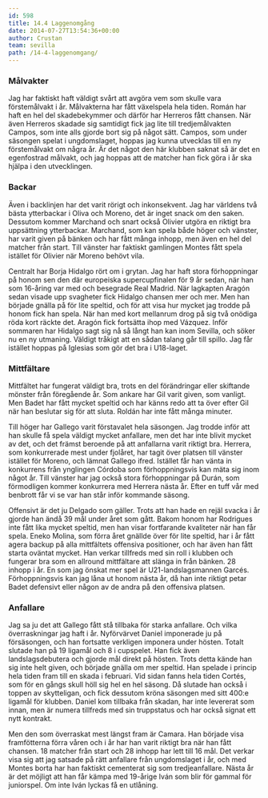 ```yaml
---
id: 598
title: 14.4 Laggenomgång
date: 2014-07-27T13:54:36+00:00
author: Crustan
team: sevilla
path: /14-4-laggenomgang/
---
```

### Målvakter

Jag har faktiskt haft väldigt svårt att avgöra vem som skulle vara förstemålvakt i år. Målvakterna har fått växelspela hela tiden. Román har haft en hel del skadebekymmer och därför har Herreros fått chansen. När även Herreros skadade sig samtidigt fick jag lite till tredjemålvakten Campos, som inte alls gjorde bort sig på något sätt. Campos, som under säsongen spelat i ungdomslaget, hoppas jag kunna utvecklas till en ny förstemålvakt om några år. Är det något den här klubben saknat så är det en egenfostrad målvakt, och jag hoppas att de matcher han fick göra i år ska hjälpa i den utvecklingen.

### Backar

Även i backlinjen har det varit rörigt och inkonsekvent. Jag har världens två bästa ytterbackar i Oliva och Moreno, det är inget snack om den saken. Dessutom kommer Marchand och snart också Olivier utgöra en riktigt bra uppsättning ytterbackar. Marchand, som kan spela både höger och vänster, har varit given på bänken och har fått många inhopp, men även en hel del matcher från start. Till vänster har faktiskt gamlingen Montes fått spela istället för Olivier när Moreno behövt vila.

Centralt har Borja Hidalgo rört om i grytan. Jag har haft stora förhoppningar på honom sen den där europeiska supercupfinalen för 9 år sedan, när han som 16-åring var med och besegrade Real Madrid. När lagkapten Aragón sedan visade upp svagheter fick Hidalgo chansen mer och mer. Men han började gnälla på för lite speltid, och för att visa hur mycket jag trodde på honom fick han spela. När han med kort mellanrum drog på sig två onödiga röda kort räckte det. Aragón fick fortsätta ihop med Vázquez. Inför sommaren har Hidalgo sagt sig nå så långt han kan inom Sevilla, och söker nu en ny utmaning. Väldigt tråkigt att en sådan talang går till spillo. Jag får istället hoppas på Iglesias som gör det bra i U18-laget.

### Mittfältare

Mittfältet har fungerat väldigt bra, trots en del förändringar eller skiftande mönster från föregående år. Som ankare har Gil varit given, som vanligt. Men Badet har fått mycket speltid och har känns redo att ta över efter Gil när han beslutar sig för att sluta. Roldán har inte fått många minuter. 

Till höger har Gallego varit förstavalet hela säsongen. Jag trodde inför att han skulle få spela väldigt mycket anfallare, men det har inte blivit mycket av det, och det främst beroende på att anfallarna varit riktigt bra. Herrera, som konkurrerade mest under fjolåret, har tagit över platsen till vänster istället för Moreno, och lämnat Gallego ifred. Istället får han vänta in konkurrens från ynglingen Córdoba som förhoppningsvis kan mäta sig inom något år. Till vänster har jag också stora förhoppningar på Durán, som förmodligen kommer konkurrera med Herrera nästa år. Efter en tuff vår med benbrott får vi se var han står inför kommande säsong.

Offensivt är det ju Delgado som gäller. Trots att han hade en rejäl svacka i år gjorde han ändå 39 mål under året som gått. Bakom honom har Rodrigues inte fått lika mycket speltid, men han visar fortfarande kvaliteter när han får spela. Eneko Molina, som förra året gnällde över för lite speltid, har i år fått agera backup på alla mittfältets offensiva positioner, och har även han fått starta oväntat mycket. Han verkar tillfreds med sin roll i klubben och fungerar bra som en allround mittfältare att slänga in från bänken. 28 inhopp i år. En som jag önskat mer spel är U21-landslagsmannen Garcés. Förhoppningsvis kan jag låna ut honom nästa år, då han inte riktigt petar Badet defensivt eller någon av de andra på den offensiva platsen.

### Anfallare

Jag sa ju det att Gallego fått stå tillbaka för starka anfallare. Och vilka överraskningar jag haft i år. Nyförvärvet Daniel imponerade ju på försäsongen, och han fortsatte verkligen imponera under hösten. Totalt slutade han på 19 ligamål och 8 i cupspelet. Han fick även landslagsdebutera och gjorde mål direkt på hösten. Trots detta kände han sig inte helt given, och började gnälla om mer speltid. Han spelade i princip hela tiden fram till en skada i februari. Vid sidan fanns hela tiden Cortés, som för en gångs skull höll sig hel en hel säsong. Då slutade han också i toppen av skytteligan, och fick dessutom kröna säsongen med sitt 400:e ligamål för klubben. Daniel kom tillbaka från skadan, har inte levererat som innan, men är numera tillfreds med sin truppstatus och har också signat ett nytt kontrakt.

Men den som överraskat mest längst fram är Camara. Han började visa framfötterna förra våren och i år har han varit riktigt bra när han fått chansen. 18 matcher från start och 28 inhopp har lett till 16 mål. Det verkar visa sig att jag satsade på rätt anfallare från ungdomslaget i år, och med Montes borta har han faktiskt cementerat sig som tredjeanfallare. Nästa år är det möjligt att han får kämpa med 19-årige Iván som blir för gammal för juniorspel. Om inte Iván lyckas få en utlåning.